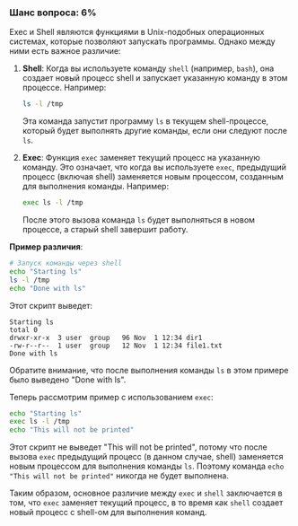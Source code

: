 ### Шанс вопроса: 6%

Exec и Shell являются функциями в Unix-подобных операционных системах, которые позволяют запускать программы. Однако между ними есть важное различие:

1. **Shell**: Когда вы используете команду `shell` (например, `bash`), она создает новый процесс shell и запускает указанную команду в этом процессе. Например:
   ```sh
   ls -l /tmp
   ```
   Эта команда запустит программу `ls` в текущем shell-процессе, который будет выполнять другие команды, если они следуют после `ls`.

2. **Exec**: Функция `exec` заменяет текущий процесс на указанную команду. Это означает, что когда вы используете `exec`, предыдущий процесс (включая shell) заменяется новым процессом, созданным для выполнения команды. Например:
   ```sh
   exec ls -l /tmp
   ```
   После этого вызова команда `ls` будет выполняться в новом процессе, а старый shell завершит работу.

**Пример различия**:
```sh
# Запуск команды через shell
echo "Starting ls"
ls -l /tmp
echo "Done with ls"
```
Этот скрипт выведет:
```
Starting ls
total 0
drwxr-xr-x  3 user  group   96 Nov  1 12:34 dir1
-rw-r--r--  1 user  group   12 Nov  1 12:34 file1.txt
Done with ls
```
Обратите внимание, что после выполнения команды `ls` в этом примере было выведено "Done with ls".

Теперь рассмотрим пример с использованием `exec`:
```sh
echo "Starting ls"
exec ls -l /tmp
echo "This will not be printed"
```
Этот скрипт не выведет "This will not be printed", потому что после вызова `exec` предыдущий процесс (в данном случае, shell) заменяется новым процессом для выполнения команды `ls`. Поэтому команда `echo "This will not be printed"` никогда не будет выполнена.

Таким образом, основное различие между `exec` и `shell` заключается в том, что `exec` заменяет текущий процесс, в то время как `shell` создает новый процесс с shell-ом для выполнения команд.